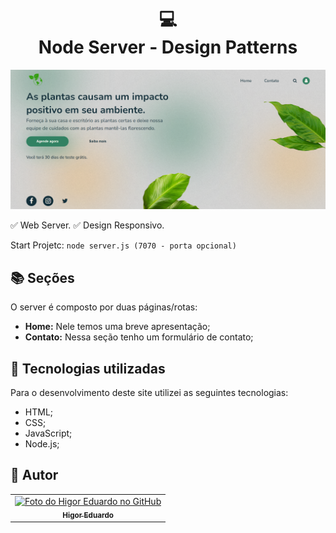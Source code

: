 <h1 align="center">
  💻<br>Node Server - Design Patterns
</h1>
<img src="./views/assets/img/node-server-cover.png" alt="Cover projeto">

✅ Web Server.
✅ Design Responsivo.

Start Projetc: `node server.js (7070 - porta opcional)`

## 📚 Seções

O server é composto por duas páginas/rotas:

- **Home:** Nele temos uma breve apresentação;
- **Contato:** Nessa seção tenho um formulário de contato;

## 💼 Tecnologias utilizadas

Para o desenvolvimento deste site utilizei as seguintes tecnologias:

- HTML;
- CSS;
- JavaScript;
- Node.js;

<h2>🦄 Autor</h2>

<table>
  <tr>
    <td align="center">
      <a href="https://github.com/bhigoreduardo">
        <img src="https://avatars.githubusercontent.com/u/96431991?v=4" width="100px;" alt="Foto do Higor Eduardo no GitHub"/><br>
        <sub>
          <b>Higor Eduardo</b>
        </sub>
      </a>
    </td>
  </tr>
</table>
